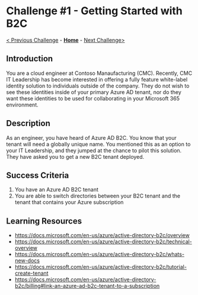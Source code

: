 # Challenge \#1 - Getting Started with B2C

[< Previous Challenge](./00-pre-reqs.md) - **[Home](../README.md)** - [Next Challenge>](./02-susi.md)

## Introduction

You are a cloud engineer at Contoso Manaufacturing (CMC). Recently, CMC IT Leadership has become interested in offering a fully feature white-label identity solution to individuals outside of the company. They do not wish to see these identities inside of your primary Azure AD tenant, nor do they want these identities to be used for collaborating in your Microsoft 365 environment.

## Description

As an engineer, you have heard of Azure AD B2C. You know that your tenant will need a globally unique name. You mentioned this as an option to your IT Leadership, and they jumped at the chance to pilot this solution. They have asked you to get a new B2C tenant deployed. 

## Success Criteria

1. You have an Azure AD B2C tenant
1. You are able to switch directories between your B2C tenant and the tenant that contains your Azure subscription

## Learning Resources

- https://docs.microsoft.com/en-us/azure/active-directory-b2c/overview
- https://docs.microsoft.com/en-us/azure/active-directory-b2c/technical-overview
- https://docs.microsoft.com/en-us/azure/active-directory-b2c/whats-new-docs
- https://docs.microsoft.com/en-us/azure/active-directory-b2c/tutorial-create-tenant
- https://docs.microsoft.com/en-us/azure/active-directory-b2c/billing#link-an-azure-ad-b2c-tenant-to-a-subscription
